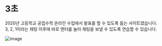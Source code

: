 <h1>3초</h1>
2020년 고등학교 공업수학 온라인 수업에서 발표를 할 수 있도록 돕는 사이트였습니다. 
3, 2, 1이라는 채팅 이후에 바로 엔터를 눌러 채팅을 보낼 수 있도록 연습할 수 있습니다. 


![image](https://user-images.githubusercontent.com/46243553/184874983-b5766de6-a511-483d-a31d-98a6a310f35b.png)

